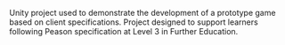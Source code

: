 Unity project used to demonstrate the development of a prototype game based on client specifications.
Project designed to support learners following Peason specification at Level 3 in Further Education.

